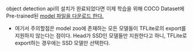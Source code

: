 object detection api의 설치가 완료되었다면 이제 학습을 위해 COCO Dataset에 Pre-trained된 [model 파일을 다운로드 한다.](https://github.com/tensorflow/models/blob/master/research/object_detection/g3doc/tf2_detection_zoo.md)

* 여기서 주의할점은 model zoo에 존재하는 모든 모델들이 TFLite로의 export를 지원하지 않는다는 점이다. Head가 SSD인 모델들만 지원한다고 하니, TFLite로 export하는 경우에는 SSD 모델만 선택한다.
